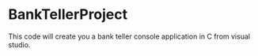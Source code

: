 # BankTellerProject

This code will create you a bank teller console application in C from visual studio.
